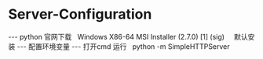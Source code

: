 # Server-Configuration
--- python 官网下载   Windows X86-64 MSI Installer (2.7.0) [1] (sig)     默认安装
--- 配置环境变量
--- 打开cmd 运行   python -m SimpleHTTPServer 

